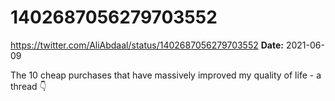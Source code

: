 # 1402687056279703552
https://twitter.com/AliAbdaal/status/1402687056279703552
**Date:** 2021-06-09

The 10 cheap purchases that have massively improved my quality of life - a thread 👇
